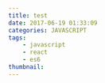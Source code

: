 ```yaml
---
title: test
date: 2017-06-19 01:33:09
categories: JAVASCRIPT
tags:
    - javascript
    - react
    - es6
thumbnail:
---
```

